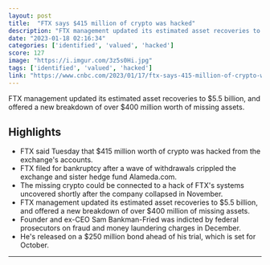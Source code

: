 ```yaml
---
layout: post
title:  "FTX says $415 million of crypto was hacked"
description: "FTX management updated its estimated asset recoveries to $5.5 billion, and offered a new breakdown of over $400 million worth of missing assets."
date: "2023-01-18 02:16:34"
categories: ['identified', 'valued', 'hacked']
score: 127
image: "https://i.imgur.com/3z5s0Hi.jpg"
tags: ['identified', 'valued', 'hacked']
link: "https://www.cnbc.com/2023/01/17/ftx-says-415-million-of-crypto-was-hacked.html"
---
```


FTX management updated its estimated asset recoveries to $5.5 billion, and offered a new breakdown of over $400 million worth of missing assets.

## Highlights

- FTX said Tuesday that $415 million worth of crypto was hacked from the exchange's accounts.
- FTX filed for bankruptcy after a wave of withdrawals crippled the exchange and sister hedge fund Alameda.com.
- The missing crypto could be connected to a hack of FTX's systems uncovered shortly after the company collapsed in November.
- FTX management updated its estimated asset recoveries to $5.5 billion, and offered a new breakdown of over $400 million of missing assets.
- Founder and ex-CEO Sam Bankman-Fried was indicted by federal prosecutors on fraud and money laundering charges in December.
- He's released on a $250 million bond ahead of his trial, which is set for October.

---
